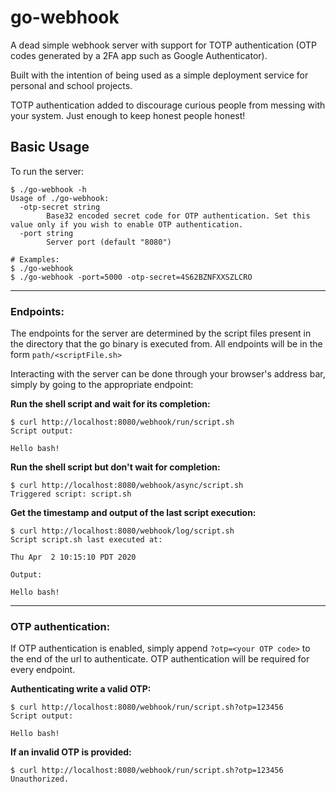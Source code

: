 # go-webhook

A dead simple webhook server with support for TOTP authentication (OTP codes generated by a 2FA app such as Google
Authenticator).

Built with the intention of being used as a simple deployment service for personal and school projects.

TOTP authentication added to discourage curious people from messing with your system. Just enough to keep honest people
honest!

## Basic Usage

To run the server: 
```
$ ./go-webhook -h
Usage of ./go-webhook:
  -otp-secret string
    	Base32 encoded secret code for OTP authentication. Set this value only if you wish to enable OTP authentication.
  -port string
    	Server port (default "8080") 
``` 

``` 
# Examples: 
$ ./go-webhook 
$ ./go-webhook -port=5000 -otp-secret=4S62BZNFXXSZLCRO
``` 

--------

### Endpoints: 

The endpoints for the server are determined by the script files present in the directory that the go binary is executed 
from. All endpoints will be in the form `path/<scriptFile.sh>`

Interacting with the server can be done through your browser's address bar, simply by going to the appropriate endpoint: 

**Run the shell script and wait for its completion:**
```
$ curl http://localhost:8080/webhook/run/script.sh
Script output:

Hello bash!
```

**Run the shell script but don't wait for completion:** 
```
$ curl http://localhost:8080/webhook/async/script.sh
Triggered script: script.sh
```

**Get the timestamp and output of the last script execution:** 
```
$ curl http://localhost:8080/webhook/log/script.sh
Script script.sh last executed at:

Thu Apr  2 10:15:10 PDT 2020

Output:

Hello bash!
```

--------

### OTP authentication:

If OTP authentication is enabled, simply append `?otp=<your OTP code>` to the end of the url to authenticate. 
OTP authentication will be required for every endpoint. 

**Authenticating write a valid OTP:**
```
$ curl http://localhost:8080/webhook/run/script.sh?otp=123456
Script output:

Hello bash!
```

**If an invalid OTP is provided:** 
```
$ curl http://localhost:8080/webhook/run/script.sh?otp=123456
Unauthorized. 
```
